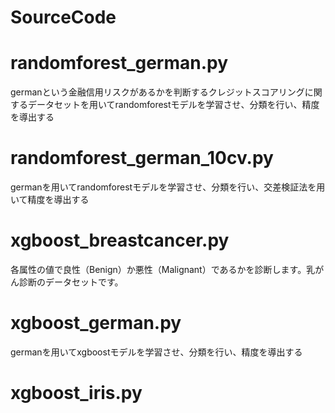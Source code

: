 # SourceCode
# randomforest_german.py
germanという金融信用リスクがあるかを判断するクレジットスコアリングに関するデータセットを用いてrandomforestモデルを学習させ、分類を行い、精度を導出する
# randomforest_german_10cv.py
germanを用いてrandomforestモデルを学習させ、分類を行い、交差検証法を用いて精度を導出する
# xgboost_breastcancer.py
各属性の値で良性（Benign）か悪性（Malignant）であるかを診断します。乳がん診断のデータセットです。
# xgboost_german.py
germanを用いてxgboostモデルを学習させ、分類を行い、精度を導出する
# xgboost_iris.py
